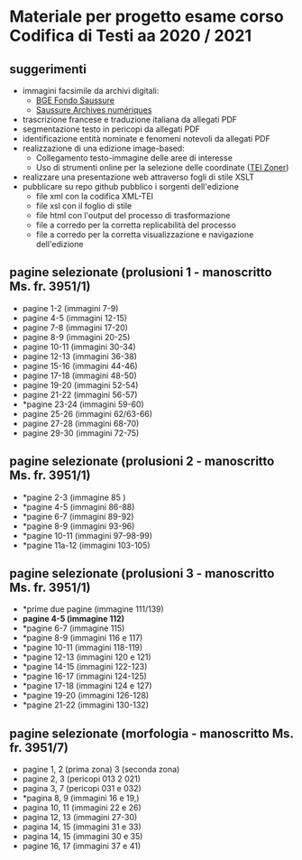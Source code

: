 # Materiale per progetto esame corso Codifica di Testi aa 2020 / 2021
## suggerimenti

- immagini facsimile da archivi digitali:
  - [BGE Fondo Saussure][1]
  - [Saussure Archives numériques][2]
- trascrizione francese e traduzione italiana da allegati PDF
- segmentazione testo in pericopi da allegati PDF
- identificazione entità nominate e fenomeni notevoli da allegati PDF 
- realizzazione di una edizione image-based:
  - Collegamento testo-immagine delle aree di interesse
  - Uso di strumenti online per la selezione delle coordinate ([TEI Zoner][3])
- realizzare una presentazione web attraverso fogli di stile XSLT
- pubblicare su repo github pubblico i sorgenti dell'edizione
  - file xml con la codifica XML-TEI
  - file xsl con il foglio di stile
  - file html con l'output del processo di trasformazione
  - file a corredo per la corretta replicabilità del processo
  - file a corredo per la corretta visualizzazione e navigazione dell'edizione

## pagine selezionate (prolusioni 1 - manoscritto Ms. fr. 3951/1)

 - pagine  1-2  (immagini  7-9)
 - pagine  4-5  (immagini 12-15)
 - pagine  7-8  (immagini 17-20)
 - pagine  8-9  (immagini 20-25)
 - pagine 10-11 (immagini 30-34)
 - pagine 12-13 (immagini 36-38)
 - pagine 15-16 (immagini 44-46)
 - pagine 17-18 (immagini 48-50)
 - pagine 19-20 (immagini 52-54)
 - pagine 21-22 (immagini 56-57)
 - *pagine 23-24 (immagini 59-60)
 - pagine 25-26 (immagini 62/63-66)
 - pagine 27-28 (immagini 68-70)
 - pagine 29-30 (immagini 72-75) 

## pagine selezionate (prolusioni 2 - manoscritto Ms. fr. 3951/1)

 - *pagine 2-3 (immagine 85   )
 - *pagine 4-5 (immagini 86-88)
 - *pagine 6-7 (immagini 89-92) 
 - *pagine 8-9 (immagini 93-96)
 - *pagine 10-11 (immagini 97-98-99)
 - *pagine 11a-12 (immagini 103-105)

## pagine selezionate (prolusioni 3 - manoscritto Ms. fr. 3951/1)

 - *prime due pagine (immagine 111/139)
 - **pagine 4-5 (immagine 112)**
 - *pagine 6-7 (immagine 115)
 - *pagine 8-9 (immagini 116 e 117)
 - *pagine 10-11 (immagini 118-119)
 - *pagine 12-13 (immagini 120 e 121)
 - *pagine 14-15 (immagini 122-123)
 - *pagine 16-17 (immagini 124-125)
 - *pagine 17-18 (immagini 124 e 127)
 - *pagine 19-20 (immagini 126-128)
 - *pagine 21-22 (immagini 130-132)

## pagine selezionate (morfologia - manoscritto Ms. fr. 3951/7)
 - pagine 1, 2 (prima zona) 3 (seconda zona)
 - pagine 2, 3 (pericopi 013 2 021)
 - pagina 3, 7 (pericopi 031 e 032)
 - *pagina 8, 9 (immagini 16 e 19,)
 - pagina 10, 11 (immagini 22 e 26)
 - pagina 12, 13 (immagini 27-30)
 - pagina 14, 15 (immagini 31 e 33)
 - pagina 14, 15 (immagini 30 e 35)
 - pagine 16, 17 (immagini 37 e 41)


[1]: https://archives.bge-geneve.ch/archives/archives/fonds/saussure\_ferdinand\_de/view:5892/n:89 "BGE Saussure"
[2]: http://fds.unige.ch/iip4/homepage.php "Archivio immagini Saussure"
[3]: http://teicat.huma-num.fr/zoner.php "TEI zoner"
